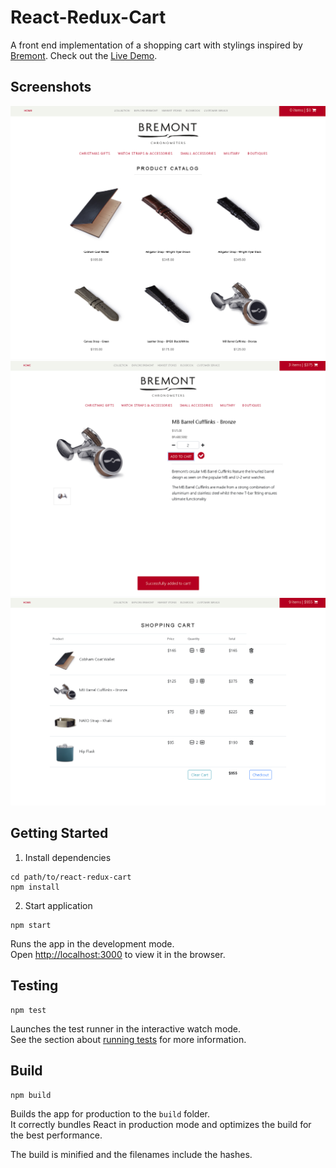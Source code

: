 # React-Redux-Cart
A front end implementation of a shopping cart with stylings inspired by [Bremont](https://shop.bremont.com). Check out the [Live Demo](https://bsubedi26.github.io/react-redux-cart).

## Screenshots
![Alt text](screenshots/home.PNG?raw=true "Products List")
![Alt text](screenshots/detail.PNG?raw=true "Product Detail")
![Alt text](screenshots/cart.PNG?raw=true "Cart Checkout")

## Getting Started

1. Install dependencies

```
cd path/to/react-redux-cart
npm install
```

2. Start application

```
npm start
```

Runs the app in the development mode.<br>
Open [http://localhost:3000](http://localhost:3000) to view it in the browser.

## Testing

```
npm test
```

Launches the test runner in the interactive watch mode.<br>
See the section about [running tests](#running-tests) for more information.

## Build

```
npm build
```

Builds the app for production to the `build` folder.<br>
It correctly bundles React in production mode and optimizes the build for the best performance.

The build is minified and the filenames include the hashes.
